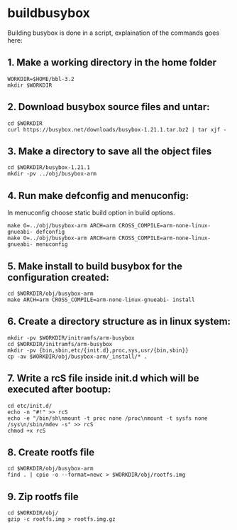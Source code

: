 # buildbusybox

Building busybox is done in a script, explaination of the commands goes here:  

## 1. Make a working directory in the home folder  
 
    WORKDIR=$HOME/bbl-3.2  
    mkdir $WORKDIR  

## 2. Download busybox source files and untar:     
    
    cd $WORKDIR  
    curl https://busybox.net/downloads/busybox-1.21.1.tar.bz2 | tar xjf -  

## 3. Make a directory to save all the object files

    cd $WORKDIR/busybox-1.21.1  
    mkdir -pv ../obj/busybox-arm  

## 4. Run make defconfig and menuconfig:  
In menuconfig choose static build option in build options.  

    make O=../obj/busybox-arm ARCH=arm CROSS_COMPILE=arm-none-linux-gnueabi- defconfig  
    make O=../obj/busybox-arm ARCH=arm CROSS_COMPILE=arm-none-linux-gnueabi- menuconfig  

## 5. Make install to build busybox for the configuration created:  

    cd $WORKDIR/obj/busybox-arm  
    make ARCH=arm CROSS_COMPILE=arm-none-linux-gnueabi- install  

## 6. Create a directory structure as in linux system:

    mkdir -pv $WORKDIR/initramfs/arm-busybox  
    cd $WORKDIR/initramfs/arm-busybox  
    mkdir -pv {bin,sbin,etc/{init.d},proc,sys,usr/{bin,sbin}}  
    cp -av $WORKDIR/obj/busybox-arm/_install/* .  

## 7. Write a rcS file inside init.d which will be executed after bootup:

    cd etc/init.d/  
    echo -n "#!" >> rcS  
    echo -e "/bin/sh\nmount -t proc none /proc\nmount -t sysfs none /sys\n/sbin/mdev -s" >> rcS  
    chmod +x rcS  

## 8. Create rootfs file  

    cd $WORKDIR/obj/busybox-arm
    find . | cpio -o --format=newc > $WORKDIR/obj/rootfs.img  
    
## 9. Zip rootfs file  

    cd $WORKDIR/obj/  
    gzip -c rootfs.img > rootfs.img.gz  
